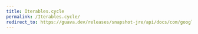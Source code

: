 ```yaml
---
title: Iterables.cycle
permalink: /Iterables.cycle/
redirect_to: https://guava.dev/releases/snapshot-jre/api/docs/com/google/common/collect/Iterables.html#cycle-T...-
---
```


